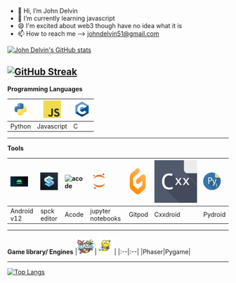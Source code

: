 - 👋 Hi, I’m John Delvin
- 🌱 I’m currently learning javascript
- :smile: I'm excited about web3 though have no idea what it is
- 📫 How to reach me --> johndelvin51@gmail.com

<!---
John4650-hub/John4650-hub is a ✨ special ✨ repository because its `README.md` (this file) appears on your GitHub profile.
You can click the Preview link to take a look at your changes.
--->

[![John Delvin's GitHub stats](https://github-readme-stats.vercel.app/api?username=John4650-hub&count_private=true&show_icons=true&theme=cobalt)](https://github.com/anuraghazra/github-readme-stats)

[![GitHub Streak](https://github-readme-streak-stats.herokuapp.com/?user=John4650-hub&theme=nightowl&background=black)](https://git.io/streak-stats)
---
**Programming Languages**

<a href='http://python.org'><img title="Python" alt="Python" width="40px" src="https://raw.githubusercontent.com/github/explore/master/topics/python/python.png" /></a>|<img alt="JS" title="JavaScript" width="40px" src="https://raw.githubusercontent.com/github/explore/master/topics/javascript/javascript.png">|<img title="C" alt="C" width="40px" height='40px' src="https://raw.githubusercontent.com/github/explore/master/topics/c/c.png">
|--|--|--|
|Python|Javascript|C|

------
**Tools**

| <img title="android" alt="android" width="40px" src="https://github.com/John4650-hub/images/blob/main/What-is-Android-System-WebView.png"> |<a href='https://spck.io/'><img title="SPCK Editor" alt="SPCK Editor" width="40px" src="https://github.com/John4650-hub/images/blob/main/256x256bb.jpg"></a>|<img title="acode" alt="acode" width="40px" src="https://github.com/deadlyjack/Acode/blob/main/res/icon/android/ic_launcher-web.png">|<img title="Jupyter Notebook" alt="Jupyter" width="40px" src="https://raw.githubusercontent.com/github/explore/master/topics/jupyter-notebook/jupyter-notebook.png">|<a href="https://www.gitpod.io"><img width="40px" src="https://raw.githubusercontent.com/gitpod-io/gitpod/master/components/dashboard/src/icons/gitpod.svg" alt="Gitpod Logo" height="60" /></a>|<a href='https://play.google.com/store/apps/details?id=ru.iiec.cxxdroid'><img src = 'https://github.com/John4650-hub/images/blob/main/unnamed.png' /></a>|<a href='https://play.google.com/store/apps/details?id=ru.iiec.pydroid3'><img width='40px' src ='https://github.com/John4650-hub/images/blob/main/b9716f43-3d52-4544-8e8e-0605b0d4dedf.png'/></a>|
|:--|:--|:--|:--|:--|:--|:--|
|Android v12|spck editor|Acode|jupyter notebooks|Gitpod|Cxxdroid|Pydroid|

-------

**Game library/ Engines**
|<a href='http://phaser.io/'><img width= ' 40px' src='https://github.com/John4650-hub/images/blob/main/img.png'/></a>|<a href ='https://www.pygame.org/'><img src='https://github.com/John4650-hub/images/blob/main/pygame-head-party.png' width='40px'/></a>|
|:--|:--|
|Phaser|Pygame|

-------

[![Top Langs](https://github-readme-stats.vercel.app/api/top-langs/?username=John4650-hub&theme=nightowl&background=black)](https://github.com/anuraghazra/github-readme-stats)
